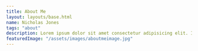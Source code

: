 ```yaml
---
title: About Me
layout: layouts/base.html
name: Nicholas Jones
tags: "about"
description: Lorem ipsum dolor sit amet consectetur adipisicing elit. In dolores voluptatum, nisi laboriosam labore voluptate necessitatibus dolorum? Voluptatibus asperiores nihil, sapiente atque tempore hic modi mollitia error culpa incidunt quasi aut, beatae magnam! Quia dolore, voluptatem quisquam facilis expedita corrupti!Lorem ipsum dolor sit amet consectetur adipisicing elit. In dolores voluptatum, nisi laboriosam labore voluptate necessitatibus dolorum? Voluptatibus asperiores nihil, sapiente atque tempore hic modi mollitia error culpa incidunt quasi aut, beatae magnam! Quia dolore, voluptatem quisquam facilis expedita corrupti!
featuredImage: "/assets/images/aboutmeimage.jpg"
---
```

